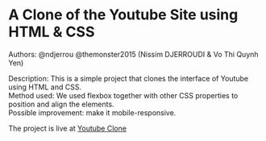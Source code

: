 
# A Clone of the Youtube Site using HTML & CSS

Authors: @ndjerrou @themonster2015 (Nissim DJERROUDI & Vo Thi Quynh Yen)

Description: This is a simple project that clones the interface of Youtube using HTML and CSS.<br>
Method used: We used flexbox together with other CSS properties to position and align the elements.<br>
Possible improvement: make it mobile-responsive.<br>


The project is live at [Youtube Clone](https://ndjerrou.github.io)
